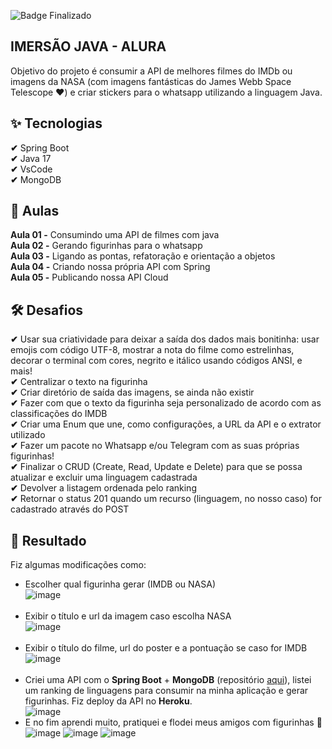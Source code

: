 ![Badge Finalizado](http://img.shields.io/static/v1?label=STATUS&message=%20FINALIZADO&color=GREEN&style=for-the-badge)
## IMERSÃO JAVA - ALURA
Objetivo do projeto é consumir a API de melhores filmes do IMDb ou imagens da NASA (com imagens fantásticas do James Webb Space Telescope ❤) e criar stickers para o whatsapp utilizando a linguagem Java. 

## ✨ Tecnologias 
**✔** Spring Boot <br>
**✔** Java 17 <br>
**✔** VsCode <br>
**✔** MongoDB <br>

## 🚀 Aulas

**Aula 01 -** Consumindo uma API de filmes com java <br>
**Aula 02 -** Gerando figurinhas para o whatsapp <br>
**Aula 03 -** Ligando as pontas, refatoração e orientação a objetos <br>
**Aula 04 -** Criando nossa própria API com Spring <br>
**Aula 05 -** Publicando nossa API Cloud

## 🛠️ Desafios

**✔** Usar sua criatividade para deixar a saída dos dados mais bonitinha: usar emojis com código UTF-8, mostrar a nota do filme como estrelinhas, decorar o terminal com cores, negrito e itálico usando códigos ANSI, e mais! <br>
**✔** Centralizar o texto na figurinha <br>
**✔** Criar diretório de saída das imagens, se ainda não existir <br>
**✔** Fazer com que o texto da figurinha seja personalizado de acordo com as classificações do IMDB <br>
**✔** Criar uma Enum que une, como configurações, a URL da API e o extrator utilizado <br>
**✔** Fazer um pacote no Whatsapp e/ou Telegram com as suas próprias figurinhas! <br>
**✔** Finalizar o CRUD (Create, Read, Update e Delete) para que se possa atualizar e excluir uma linguagem cadastrada <br>
**✔** Devolver a listagem ordenada pelo ranking <br>
**✔** Retornar o status 201 quando um recurso (linguagem, no nosso caso) for cadastrado através do POST <br>

## 🎉 Resultado

Fiz algumas modificações como:
- Escolher qual figurinha gerar (IMDB ou NASA)<br>
![image](https://user-images.githubusercontent.com/56274379/180113308-dad5b17d-3d97-49d8-8c21-3c3e50ec8cf4.png)<br><br>
- Exibir o título e url da imagem caso escolha NASA <br>
![image](https://user-images.githubusercontent.com/56274379/180113491-5554965d-f223-4209-9b36-cec1324d5101.png)<br><br>
- Exibir o título do filme, url do poster e a pontuação se caso for IMDB <br>
![image](https://user-images.githubusercontent.com/56274379/180113569-564e99dd-739b-4b9c-b223-1150bc17c116.png)<br><br>
- Criei uma API com o **Spring Boot** + **MongoDB** (repositório [aqui](https://github.com/KrisEgidio/alura.imersao.java.api)), listei um ranking de linguagens para consumir na minha aplicação e gerar figurinhas. Fiz deploy da API no **Heroku**. <br>
![image](https://user-images.githubusercontent.com/56274379/180609965-bfd5c3f4-b334-4827-abff-802bf26f4a39.png)
- E no fim aprendi muito, pratiquei e flodei meus amigos com figurinhas 💖 <br>
![image](https://user-images.githubusercontent.com/56274379/180115384-d611a711-1d92-4a86-88df-b52d8518f692.png) ![image](https://user-images.githubusercontent.com/56274379/180610015-6e6ba87c-9c70-45de-adec-c7df2b9aedf0.png) ![image](https://user-images.githubusercontent.com/56274379/180610033-9ec024ef-0e7e-4528-8493-3f10eccabd24.png)



